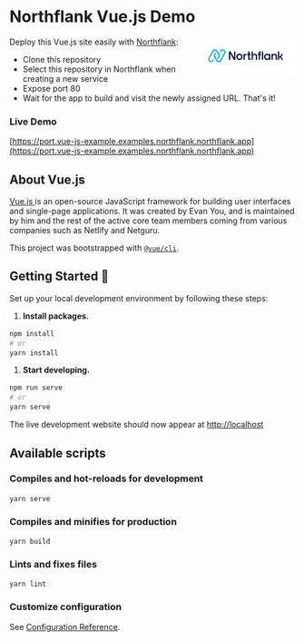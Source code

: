 # Northflank Vue.js Demo

<a target="_blank" rel="noopener noreferrer" href="https://www.northflank.com">
    <img alt="Northflank" align="right" src="/media/logo.svg" width="35%" />
</a>

Deploy this Vue.js site easily with [Northflank](https://www.northflank.com):

- Clone this repository
- Select this repository in Northflank when creating a new service
- Expose port 80
- Wait for the app to build and visit the newly assigned URL. That's it!

### Live Demo
[https://port.vue-js-example.examples.northflank.northflank.app](https://port.vue-js-example.examples.northflank.northflank.app)

## About Vue.js

[Vue.js ](https://vuejs.org/) is an open-source JavaScript framework for building user interfaces and single-page applications. It was created by Evan You, and is maintained by him and the rest of the active core team members coming from various companies such as Netlify and Netguru.

This project was bootstrapped with [`@vue/cli`](https://cli.vuejs.org/).

## Getting Started 🚀
Set up your local development environment by following these steps:

1.  **Install packages.**

```bash
npm install
# or
yarn install
```

1.  **Start developing.**

```bash
npm run serve
# or
yarn serve
```

The live development website should now appear at [http://localhost](http://localhost)


## Available scripts

### Compiles and hot-reloads for development
```
yarn serve
```

### Compiles and minifies for production
```
yarn build
```

### Lints and fixes files
```
yarn lint
```

### Customize configuration
See [Configuration Reference](https://cli.vuejs.org/config/).
